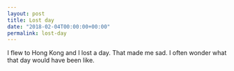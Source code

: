 ```yaml
---
layout: post
title: Lost day
date: "2018-02-04T00:00:00+00:00"
permalink: lost-day
---
```


I flew to Hong Kong and I lost a day. That made me sad. I often wonder what that day would have been like.
